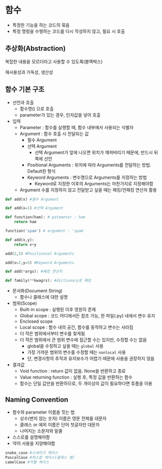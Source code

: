 # 함수

- 특정한 기능을 하는 코드의 묶음
- 특정 명령을 수행하는 코드를 다시 작성하지 않고, 필요 시 호출



## 추상화(Abstraction)

복잡한 내용을 모르더라고 사용할 수 있도록(블랙박스)

재사용성과 가독성, 생산성



## 함수 기본 구조

- 선언과 호출
  - 함수명() 으로 호출
  - parameter가 있는 경우, 인자값을 넣어 호출
- 입력
  - Parameter : 함수를 실행할 때, 함수 내부에서 사용되는 식별자
  - Argument : 함수 호출 시 전달되는 값
    - 필수 Argument
    - 선택 Argument
      - 선택 Argument가 앞에 나오면 위치가 깨져버리기 때문에, 반드시 뒤쪽에 선언
    - Positional Arguments : 위치에 따라 Arguments를 전달하는 방법.  Default한 형식
    - Keyword Arguments : 변수명으로 Arguments를 지정하는 방법
      - Keyword로 지정한 이후의 Arguments는 마찬가지로 지정해야함
  - Argument 수를 지정하지 않고 전달받고 싶을 때는 패킹/언패킹 연산자 활용

```python
def add(x) #필수 Argument

def add(x=1) #선택 Argument

def function(ham): # patameter : ham
    return ham

function('spam') # argument : 'spam'

def add(x,y):
    return x+y

add(2,5) #Positionnal Arguments

add(x=2,y=5) #Keyword Arguments

def add(*args): #패킹 연산자

def family(**kwagrs): #dictionary로 패킹
```



- 문서화(Document String)
  - 함수나 클래스에 대한 설명
- 범위(Scope)
  - Built-in scope : 실행된 이후 영원히 존재
  - Global scope : 코드 어디에서든 참조 가능, 한 파일(.py) 내에서 변수 유지
  - Enclosed scope
  - Local scope : 함수 내의 공간, 함수를 동작하고 변수는 사라짐
  - 더 작은 범위에서부터 변수를 찾게됨
  - 더 작은 범위에서 큰 범위 변수에 접근할 수는 있지만, 수정할 수는 없음
    - global을 수정하고 싶을 때는 `global` 사용
    - 가장 가까운 범위의 변수를 수정할 때는 `nonlocal` 사용
    - 단, 변경사항의 추적과 유지보수가 어렵기 때문에 사용을 권장하지 않음
- 결과값
  - Void function : return 값이 없음. None을 반환하고 종료
  - Value returning function : 실행 후, 특정 값을 반환하는 함수 
  - 함수는 단일 값만을 반환하므로, 두 개이상의 값이 필요하다면 튜플을 이용



## Naming Convention

- 함수와 parameter 이름을 짓는 법
  - 상수(변치 않는 숫자) 이름은 영문 전체를 대문자
  - 클래스 or 예외 이름은 단어 첫글자만 대문자
  - 나머지는 소문자와 밑줄
- 스스로를 설명해야함
- 약어 사용을 지양해야함

```python
snake_case #스네이크 케이스
PascalCase #파스칼 케이스(클래스 명)
camelCase #카멜 케이스
```

